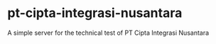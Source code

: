 # pt-cipta-integrasi-nusantara
A simple server for the technical test of PT Cipta Integrasi Nusantara
